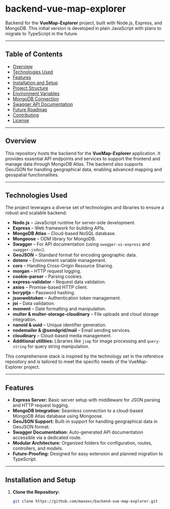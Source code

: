 # backend-vue-map-explorer

Backend for the **VueMap-Explorer** project, built with Node.js, Express, and MongoDB. This initial version is developed in plain JavaScript with plans to migrate to TypeScript in the future.

---

## Table of Contents

- [Overview](#overview)
- [Technologies Used](#technologies-used)
- [Features](#features)
- [Installation and Setup](#installation-and-setup)
- [Project Structure](#project-structure)
- [Environment Variables](#environment-variables)
- [MongoDB Connection](#mongodb-connection)
- [Swagger API Documentation](#swagger-api-documentation)
- [Future Roadmap](#future-roadmap)
- [Contributing](#contributing)
- [License](#license)

---

## Overview

This repository hosts the backend for the **VueMap-Explorer** application. It provides essential API endpoints and services to support the frontend and manage data through MongoDB Atlas. The backend also supports GeoJSON for handling geographical data, enabling advanced mapping and geospatial functionalities.

---

## Technologies Used

The project leverages a diverse set of technologies and libraries to ensure a robust and scalable backend:

- **Node.js** – JavaScript runtime for server-side development.
- **Express** – Web framework for building APIs.
- **MongoDB Atlas** – Cloud-based NoSQL database.
- **Mongoose** – ODM library for MongoDB.
- **Swagger** – For API documentation (using `swagger-ui-express` and `swagger-jsdoc`).
- **GeoJSON** – Standard format for encoding geographic data.
- **dotenv** – Environment variable management.
- **cors** – Handling Cross-Origin Resource Sharing.
- **morgan** – HTTP request logging.
- **cookie-parser** – Parsing cookies.
- **express-validator** – Request data validation.
- **axios** – Promise-based HTTP client.
- **bcryptjs** – Password hashing.
- **jsonwebtoken** – Authentication token management.
- **joi** – Data validation.
- **moment** – Date formatting and manipulation.
- **multer & multer-storage-cloudinary** – File uploads and cloud storage integration.
- **nanoid & uuid** – Unique identifier generation.
- **nodemailer & @sendgrid/mail** – Email sending services.
- **cloudinary** – Cloud-based media management.
- **Additional utilities:** Libraries like `jimp` for image processing and `query-string` for query string manipulation.

This comprehensive stack is inspired by the technology set in the reference repository and is tailored to meet the specific needs of the VueMap-Explorer project.

---

## Features

- **Express Server:** Basic server setup with middleware for JSON parsing and HTTP request logging.
- **MongoDB Integration:** Seamless connection to a cloud-based MongoDB Atlas database using Mongoose.
- **GeoJSON Support:** Built-in support for handling geographical data in GeoJSON format.
- **Swagger Documentation:** Auto-generated API documentation accessible via a dedicated route.
- **Modular Architecture:** Organized folders for configuration, routes, controllers, and models.
- **Future-Proofing:** Designed for easy extension and planned migration to TypeScript.

---

## Installation and Setup

1. **Clone the Repository:**

   ```bash
   git clone https://github.com/maxexc/backend-vue-map-explorer.git
   ```
